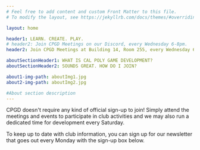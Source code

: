 ```yaml
---
# Feel free to add content and custom Front Matter to this file.
# To modify the layout, see https://jekyllrb.com/docs/themes/#overriding-theme-defaults

layout: home

header1: LEARN. CREATE. PLAY.
# header2: Join CPGD Meetings on our Discord, every Wednesday 6-8pm.
header2: Join CPGD Meetings at Building 14, Room 255, every Wednesday 6:40-8pm.

aboutSectionHeader1: WHAT IS CAL POLY GAME DEVELOPMENT?
aboutSectionHeader2: SOUNDS GREAT. HOW DO I JOIN?

about1-img-path: aboutImg1.jpg
about2-img-path: aboutImg2.jpg

#About section description
---
```

CPGD doesn't require any kind of official sign-up to join! Simply attend the meetings and events to participate in club activities and we may also run a dedicated time for development every Saturday. 





To keep up to date with club information, you can sign up for our newsletter that goes out every Monday with the sign-up box below.


[discord-link]: https://discord.gg/A9dB8Gq
[sign-up]: https://cpgd.us1.list-manage.com/subscribe/post?u=adaf6afb0bfda5aee536caf7b&id=519e5b9894